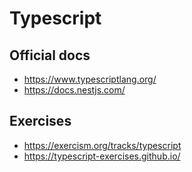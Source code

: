# Typescript

## Official docs
- https://www.typescriptlang.org/
- https://docs.nestjs.com/

## Exercises

- https://exercism.org/tracks/typescript
- https://typescript-exercises.github.io/